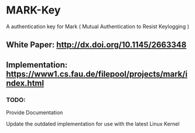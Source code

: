 # MARK-Key
A authentication key for Mark ( Mutual Authentication to Resist Keylogging )  

## White Paper: http://dx.doi.org/10.1145/2663348

## Implementation: https://www1.cs.fau.de/filepool/projects/mark/index.html

### TODO:

Provide Documentation

Update the outdated implementation for use with the latest Linux Kernel
